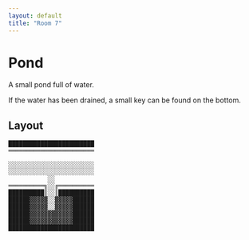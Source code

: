 ```yaml
---
layout: default
title: "Room 7"
---
```


# Pond

A small pond full of water.

If the water has been drained, a small key can be found on the bottom.

## Layout

```
████████████████████████
════════════════════════
                        
░░░░░░░░░░░░░░░░░░░░░░░░
░░░░░░░░░░░░░░░░░░░░░░░░
           ░░           
══════════╗░░╔══════════
██████████║░░║██████████
██████▓▓▓▓▓░░▓▓▓▓▓██████
██████▓▓▓▓▓░░▓▓▓▓▓██████
██████▓▓▓▓▓▓▓▓▓▓▓▓██████
██████▓▓▓▓▓▓▓▓▓▓▓▓██████
████████████████████████
```